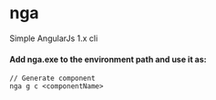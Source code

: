# nga
Simple AngularJs 1.x cli

#### Add nga.exe to the environment path and use it as:

```
// Generate component
nga g c <componentName>
```
